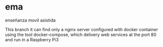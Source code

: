 # ema
enseñanza movil asistida

This branch it can find only a nginx server configured with docker container using the tool docker-compose, which delivery web services at the port 80 and run in a Raspberry Pi3
